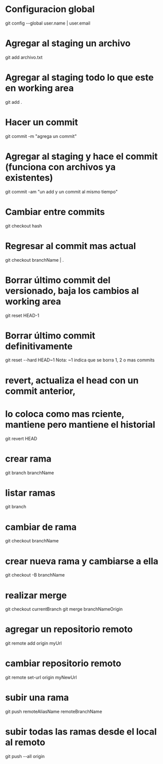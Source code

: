 # Configuracion global
git config --global user.name | user.email

# Agregar al staging un archivo
git add archivo.txt

# Agregar al staging todo lo que este en working area
git add .

# Hacer un commit
git commit -m "agrega un commit"

# Agregar al staging y hace el commit (funciona con archivos ya existentes)
git commit -am "un add y un commit al mismo tiempo"

# Cambiar entre commits
git checkout hash

# Regresar al commit mas actual
git checkout branchName | .

# Borrar último commit del versionado, baja los cambios al working area
git reset HEAD-1

# Borrar último commit definitivamente
git reset --hard HEAD~1
Nota: ~1 indica que se borra 1, 2 o mas commits

# revert, actualiza el head con un commit anterior, 
# lo coloca como mas rciente, mantiene pero mantiene el historial
git revert HEAD

# crear rama
git branch branchName

# listar ramas
git branch

# cambiar de rama
git checkout branchName

# crear nueva rama y cambiarse a ella
git checkout -B branchName

# realizar merge
git checkout currentBranch
git merge branchNameOrigin

# agregar un repositorio remoto
git remote add origin myUrl

# cambiar repositorio remoto
git remote set-url origin myNewUrl

# subir una rama
git push remoteAliasName remoteBranchName

# subir todas las ramas desde el local al remoto
git push --all origin


